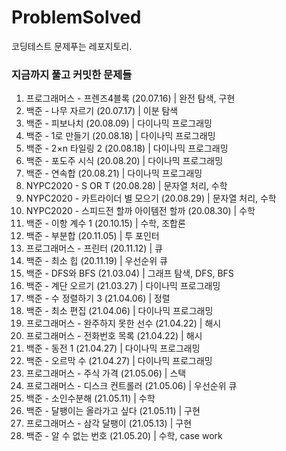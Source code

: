 # ProblemSolved
코딩테스트 문제푸는 레포지토리.  

### 지금까지 풀고 커밋한 문제들

1.	프로그래머스 - 프렌즈4블록 (20.07.16) | 완전 탐색, 구현
2.	백준 - 나무 자르기 (20.07.17) | 이분 탐색
3.	백준 - 피보나치 (20.08.09) | 다이나믹 프로그래밍
4.	백준 - 1로 만들기 (20.08.18) | 다이나믹 프로그래밍
5.	백준 - 2×n 타일링 2 (20.08.18) | 다이나믹 프로그래밍
6.	백준 - 포도주 시식 (20.08.20) | 다이나믹 프로그래밍
7.	백준 - 연속합 (20.08.21) | 다이나믹 프로그래밍
8.	NYPC2020 - S OR T (20.08.28) | 문자열 처리, 수학
9.	NYPC2020 - 카트라이더 별 모으기 (20.08.29) | 문자열 처리, 수학
10.	NYPC2020 - 스피드전 할까 아이템전 할까 (20.08.30) | 수학
11. 백준 - 이항 계수 1 (20.10.15) | 수학, 조합론
12. 백준 - 부분합 (20.11.05) | 투 포인터
13. 프로그래머스 - 프린터 (20.11.12) | 큐
14. 백준 - 최소 힙 (20.11.19) | 우선순위 큐
15. 백준 - DFS와 BFS (21.03.04) | 그래프 탐색, DFS, BFS
16. 백준 - 계단 오르기 (21.03.27) | 다이나믹 프로그래밍
17. 백준 - 수 정렬하기 3 (21.04.06) | 정렬
18. 백준 - 최소 편집 (21.04.06) | 다이나믹 프로그래밍
19.	프로그래머스 - 완주하지 못한 선수 (21.04.22) | 해시
20.	프로그래머스 - 전화번호 목록 (21.04.22) | 해시
21.	백준 - 동전 1 (21.04.27) | 다이나믹 프로그래밍
22.	백준 - 오르막 수 (21.04.27) | 다이나믹 프로그래밍
23.	프로그래머스 - 주식 가격 (21.05.06) | 스택
24.	프로그래머스 - 디스크 컨트롤러 (21.05.06) | 우선순위 큐
25.	백준 - 소인수분해 (21.05.11) | 수학
26.	백준 - 달팽이는 올라가고 싶다 (21.05.11) | 구현
27.	프로그래머스 - 삼각 달팽이 (21.05.13) | 구현
28.	백준 - 알 수 없는 번호 (21.05.20) | 수학, case work
